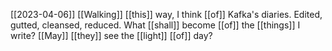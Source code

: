 [[2023-04-06]]
[[Walking]] [[this]] way, I think [[of]] Kafka's diaries.
Edited, gutted, cleansed, reduced.
What [[shall]] become [[of]] the [[things]] I write?
[[May]] [[they]] see the [[light]] [[of]] day?

